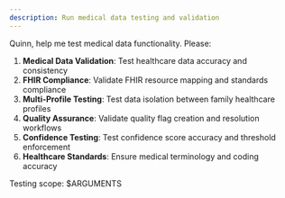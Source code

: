 ```yaml
---
description: Run medical data testing and validation
---
```


Quinn, help me test medical data functionality. Please:

1. **Medical Data Validation**: Test healthcare data accuracy and consistency
2. **FHIR Compliance**: Validate FHIR resource mapping and standards compliance
3. **Multi-Profile Testing**: Test data isolation between family healthcare profiles
4. **Quality Assurance**: Validate quality flag creation and resolution workflows
5. **Confidence Testing**: Test confidence score accuracy and threshold enforcement
6. **Healthcare Standards**: Ensure medical terminology and coding accuracy

Testing scope: $ARGUMENTS